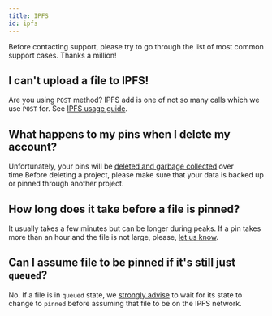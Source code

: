 ```yaml
---
title: IPFS
id: ipfs
---
```


Before contacting support, please try to go through the list of most common support cases. Thanks a million!

## I can't upload a file to IPFS!

Are you using `POST` method? IPFS add is one of not so many calls which we use `POST` for. See [IPFS usage guide](/docs/start-building/ipfs/#usage).

## What happens to my pins when I delete my account?

Unfortunately, your pins will be [deleted and garbage collected](docs/overview/plans-and-billing#deleting-a-project) over time.Before deleting a project, please make sure that your data is backed up or pinned through another project.

## How long does it take before a file is pinned?

It usually takes a few minutes but can be longer during peaks. If a pin takes more than an hour and the file is not large, please, [let us know](/docs/support#contacting-support).

## Can I assume file to be pinned if it's still just `queued`?

No. If a file is in `queued` state, we [strongly advise](/docs/start-building/ipfs/#pinning-a-file) to wait for its state to change to `pinned` before assuming that file to be on the IPFS network.
